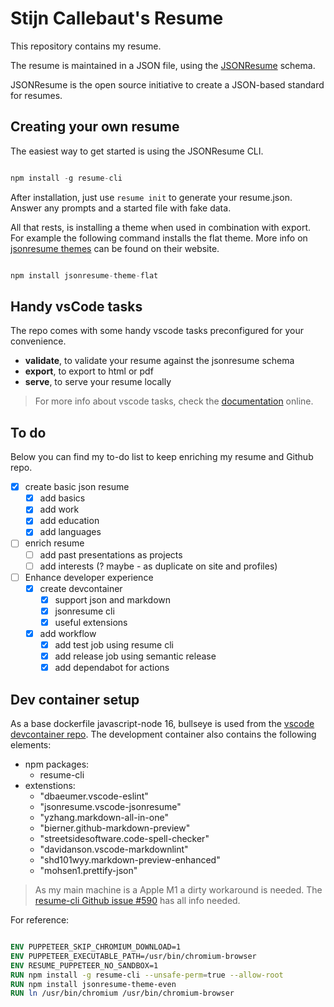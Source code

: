 # Stijn Callebaut's Resume

This repository contains my resume.

The resume is maintained in a JSON file, using the [JSONResume](https://jsonresume.org/) schema.

JSONResume is the open source initiative to create a JSON-based standard for resumes.

## Creating your own resume

The easiest way to get started is using the JSONResume CLI.

 ``` javascript

 npm install -g resume-cli 
 
 ```

After installation, just use `resume init` to generate your resume.json.
Answer any prompts and a started file with fake data.

All that rests, is installing a theme when used in combination with export. For example the following command installs the flat theme.
More info on [jsonresume themes](https://jsonresume.org/themes/) can be found on their website.

``` javascript

npm install jsonresume-theme-flat

```

## Handy vsCode tasks

The repo comes with some handy vscode tasks preconfigured for your convenience.

- __validate__, to validate your resume against the jsonresume schema
- __export__, to export to html or pdf
- __serve__, to serve your resume locally

> For more info about vscode tasks, check the [documentation](https://code.visualstudio.com/docs/editor/tasks) online.

## To do

 Below you can find my to-do list to keep enriching my resume and Github repo.

- [x] create basic json resume
  - [x] add basics
  - [x] add work
  - [x] add education
  - [x] add languages
- [ ] enrich resume
  - [ ] add past presentations as projects
  - [ ] add interests (? maybe - as duplicate on site and profiles)
- [ ] Enhance developer experience
  - [x] create devcontainer
    - [x] support json and markdown
    - [x] jsonresume cli
    - [x] useful extensions
  - [x] add workflow
    - [x] add test job using resume cli
    - [x] add release job using semantic release
    - [x] add dependabot for actions

## Dev container setup

As a base dockerfile javascript-node 16, bullseye is used from the [vscode devcontainer repo](https://github.com/microsoft/vscode-dev-containers/tree/main/containers/javascript-node).
The development container also contains the following elements:

- npm packages:
  - resume-cli
- extenstions:
  - "dbaeumer.vscode-eslint"
  - "jsonresume.vscode-jsonresume"
  - "yzhang.markdown-all-in-one"
  - "bierner.github-markdown-preview"
  - "streetsidesoftware.code-spell-checker"
  - "davidanson.vscode-markdownlint"
  - "shd101wyy.markdown-preview-enhanced"
  - "mohsen1.prettify-json"

> As my main machine is a Apple M1 a dirty workaround is needed. The [resume-cli Github issue #590](https://github.com/jsonresume/resume-cli/issues/590) has all info needed.

For reference:

``` dockerfile

ENV PUPPETEER_SKIP_CHROMIUM_DOWNLOAD=1
ENV PUPPETEER_EXECUTABLE_PATH=/usr/bin/chromium-browser
ENV RESUME_PUPPETEER_NO_SANDBOX=1
RUN npm install -g resume-cli --unsafe-perm=true --allow-root
RUN npm install jsonresume-theme-even
RUN ln /usr/bin/chromium /usr/bin/chromium-browser

```
